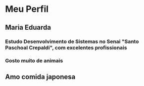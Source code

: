 # Meu Perfil

## Maria Eduarda

### Estudo Desenvolvimento de Sistemas no Senai "Santo Paschoal Crepaldi", com excelentes profissionais

### Gosto muito de animais

## Amo comida japonesa
